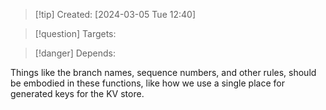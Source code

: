 
>[!tip] Created: [2024-03-05 Tue 12:40]

>[!question] Targets: 

>[!danger] Depends: 

Things like the branch names, sequence numbers, and other rules, should be embodied in these functions, like how we use a single place for generated keys for the KV store.